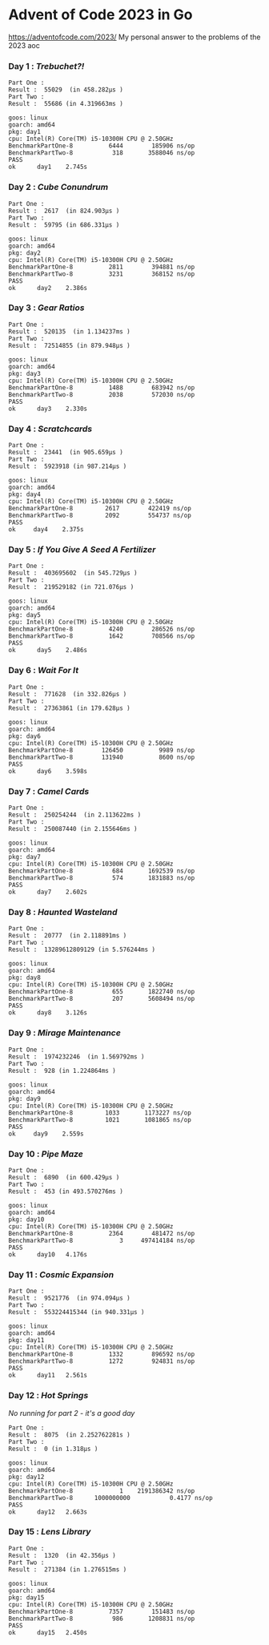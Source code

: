 # Advent of Code 2023 in Go

https://adventofcode.com/2023/
My personal answer to the problems of the 2023 aoc

### Day 1 : *Trebuchet?!*

```text
Part One :
Result :  55029  (in 458.282µs )
Part Two :
Result :  55686 (in 4.319663ms )
```

```text
goos: linux
goarch: amd64
pkg: day1
cpu: Intel(R) Core(TM) i5-10300H CPU @ 2.50GHz
BenchmarkPartOne-8   	    6444	    185906 ns/op
BenchmarkPartTwo-8   	     318	   3588046 ns/op
PASS
ok  	day1	2.745s
```

### Day 2 : *Cube Conundrum* 

```text
Part One :
Result :  2617  (in 824.903µs )
Part Two :
Result :  59795 (in 686.331µs )
```

```text
goos: linux
goarch: amd64
pkg: day2
cpu: Intel(R) Core(TM) i5-10300H CPU @ 2.50GHz
BenchmarkPartOne-8   	    2811	    394881 ns/op
BenchmarkPartTwo-8   	    3231	    368152 ns/op
PASS
ok  	day2	2.386s
```

### Day 3 : *Gear Ratios*

```text
Part One :
Result :  520135  (in 1.134237ms )
Part Two :
Result :  72514855 (in 879.948µs )
```

```text
goos: linux
goarch: amd64
pkg: day3
cpu: Intel(R) Core(TM) i5-10300H CPU @ 2.50GHz
BenchmarkPartOne-8   	    1488	    683942 ns/op
BenchmarkPartTwo-8   	    2038	    572030 ns/op
PASS
ok  	day3	2.330s
```

### Day 4 : *Scratchcards*

```text
Part One :
Result :  23441  (in 905.659µs )
Part Two :
Result :  5923918 (in 987.214µs )
```

 ```text
 goos: linux
 goarch: amd64
 pkg: day4
 cpu: Intel(R) Core(TM) i5-10300H CPU @ 2.50GHz
 BenchmarkPartOne-8   	    2617	    422419 ns/op
 BenchmarkPartTwo-8   	    2092	    554737 ns/op
 PASS
 ok  	day4	2.375s
 ```

### Day 5 : *If You Give A Seed A Fertilizer*

```text
Part One :
Result :  403695602  (in 545.729µs )
Part Two :
Result :  219529182 (in 721.076µs )
```

```text
goos: linux
goarch: amd64
pkg: day5
cpu: Intel(R) Core(TM) i5-10300H CPU @ 2.50GHz
BenchmarkPartOne-8   	    4240	    286526 ns/op
BenchmarkPartTwo-8   	    1642	    708566 ns/op
PASS
ok  	day5	2.486s
```

### Day 6 : *Wait For It*

```text
Part One :
Result :  771628  (in 332.826µs )
Part Two :
Result :  27363861 (in 179.628µs )
```

```text
goos: linux
goarch: amd64
pkg: day6
cpu: Intel(R) Core(TM) i5-10300H CPU @ 2.50GHz
BenchmarkPartOne-8   	  126450	      9989 ns/op
BenchmarkPartTwo-8   	  131940	      8600 ns/op
PASS
ok  	day6	3.598s
```

### Day 7 : *Camel Cards*

```text
Part One :
Result :  250254244  (in 2.113622ms )
Part Two :
Result :  250087440 (in 2.155646ms )
```

```text
goos: linux
goarch: amd64
pkg: day7
cpu: Intel(R) Core(TM) i5-10300H CPU @ 2.50GHz
BenchmarkPartOne-8   	     684	   1692539 ns/op
BenchmarkPartTwo-8   	     574	   1831883 ns/op
PASS
ok  	day7	2.602s
```

### Day 8 : *Haunted Wasteland*

```text
Part One :
Result :  20777  (in 2.118891ms )
Part Two :
Result :  13289612809129 (in 5.576244ms )
```

```text
goos: linux
goarch: amd64
pkg: day8
cpu: Intel(R) Core(TM) i5-10300H CPU @ 2.50GHz
BenchmarkPartOne-8   	     655	   1822740 ns/op
BenchmarkPartTwo-8   	     207	   5608494 ns/op
PASS
ok  	day8	3.126s
```

### Day 9 : *Mirage Maintenance*

```text
Part One :
Result :  1974232246  (in 1.569792ms )
Part Two :
Result :  928 (in 1.224864ms )
```

 ```text
 goos: linux
 goarch: amd64
 pkg: day9
 cpu: Intel(R) Core(TM) i5-10300H CPU @ 2.50GHz
 BenchmarkPartOne-8   	    1033	   1173227 ns/op
 BenchmarkPartTwo-8   	    1021	   1081865 ns/op
 PASS
 ok  	day9	2.559s
 ```

### Day 10 : *Pipe Maze*

```text
Part One :
Result :  6890  (in 600.429µs )
Part Two :
Result :  453 (in 493.570276ms )
```

```text
goos: linux
goarch: amd64
pkg: day10
cpu: Intel(R) Core(TM) i5-10300H CPU @ 2.50GHz
BenchmarkPartOne-8   	    2364	    481472 ns/op
BenchmarkPartTwo-8   	       3	 497414184 ns/op
PASS
ok  	day10	4.176s
```

 ### Day 11 : *Cosmic Expansion*

```text
Part One :
Result :  9521776  (in 974.094µs )
Part Two :
Result :  553224415344 (in 940.331µs )
```

```text
goos: linux
goarch: amd64
pkg: day11
cpu: Intel(R) Core(TM) i5-10300H CPU @ 2.50GHz
BenchmarkPartOne-8   	    1332	    896592 ns/op
BenchmarkPartTwo-8   	    1272	    924831 ns/op
PASS
ok  	day11	2.561s
```

### Day 12 : *Hot Springs*

*No running for part 2 - it's a good day*

```text
Part One :
Result :  8075  (in 2.252762281s )
Part Two :
Result :  0 (in 1.318µs )
```

```text
goos: linux
goarch: amd64
pkg: day12
cpu: Intel(R) Core(TM) i5-10300H CPU @ 2.50GHz
BenchmarkPartOne-8   	       1	2191386342 ns/op
BenchmarkPartTwo-8   	1000000000	         0.4177 ns/op
PASS
ok  	day12	2.663s
```

### Day 15 : *Lens Library* 

```text
Part One :
Result :  1320  (in 42.356µs )
Part Two :
Result :  271384 (in 1.276515ms )
```

```text
goos: linux
goarch: amd64
pkg: day15
cpu: Intel(R) Core(TM) i5-10300H CPU @ 2.50GHz
BenchmarkPartOne-8   	    7357	    151483 ns/op
BenchmarkPartTwo-8   	     986	   1208831 ns/op
PASS
ok  	day15	2.450s
```

